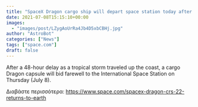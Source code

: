 ```yaml
---
title: "SpaceX Dragon cargo ship will depart space station today after stormy delays. Here's how to watch live."
date: 2021-07-08T15:15:10+00:00
images:
  - "images/post/LZygAoUrRa4Jb4D5xbCBHj.jpg"
author: "AstroBot"
categories: ["News"]
tags: ["space.com"]
draft: false
---
```


After a 48-hour delay as a tropical storm traveled up the coast, a cargo Dragon capsule will bid farewell to the International Space Station on Thursday (July 8). 

Διαβάστε περισσότερα: https://www.space.com/spacex-dragon-crs-22-returns-to-earth
